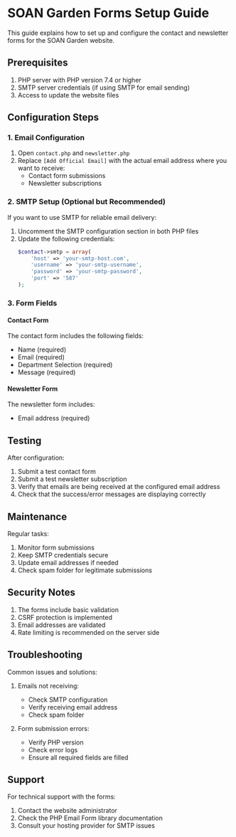 # SOAN Garden Forms Setup Guide

This guide explains how to set up and configure the contact and newsletter forms for the SOAN Garden website.

## Prerequisites

1. PHP server with PHP version 7.4 or higher
2. SMTP server credentials (if using SMTP for email sending)
3. Access to update the website files

## Configuration Steps

### 1. Email Configuration

1. Open `contact.php` and `newsletter.php`
2. Replace `[Add Official Email]` with the actual email address where you want to receive:
   - Contact form submissions
   - Newsletter subscriptions

### 2. SMTP Setup (Optional but Recommended)

If you want to use SMTP for reliable email delivery:

1. Uncomment the SMTP configuration section in both PHP files
2. Update the following credentials:
   ```php
   $contact->smtp = array(
       'host' => 'your-smtp-host.com',
       'username' => 'your-smtp-username',
       'password' => 'your-smtp-password',
       'port' => '587'
   );
   ```

### 3. Form Fields

#### Contact Form
The contact form includes the following fields:
- Name (required)
- Email (required)
- Department Selection (required)
- Message (required)

#### Newsletter Form
The newsletter form includes:
- Email address (required)

## Testing

After configuration:

1. Submit a test contact form
2. Submit a test newsletter subscription
3. Verify that emails are being received at the configured email address
4. Check that the success/error messages are displaying correctly

## Maintenance

Regular tasks:
1. Monitor form submissions
2. Keep SMTP credentials secure
3. Update email addresses if needed
4. Check spam folder for legitimate submissions

## Security Notes

1. The forms include basic validation
2. CSRF protection is implemented
3. Email addresses are validated
4. Rate limiting is recommended on the server side

## Troubleshooting

Common issues and solutions:

1. Emails not receiving:
   - Check SMTP configuration
   - Verify receiving email address
   - Check spam folder

2. Form submission errors:
   - Verify PHP version
   - Check error logs
   - Ensure all required fields are filled

## Support

For technical support with the forms:
1. Contact the website administrator
2. Check the PHP Email Form library documentation
3. Consult your hosting provider for SMTP issues 